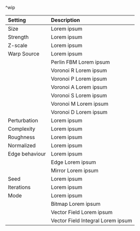 ^wip

| Setting            | Description                         |
| :----------------- | :---------------------------------- |
| Size           | Lorem ipsum                         |
| Strength       | Lorem ipsum                         |
| Z-scale        | Lorem ipsum                         |
| Warp Source    | Lorem ipsum                         |
|                    | Perlin FBM Lorem ipsum            |
|                    | Voronoi R Lorem ipsum             |
|                    | Voronoi P Lorem ipsum             |
|                    | Voronoi A Lorem ipsum             |
|                    | Voronoi S Lorem ipsum             |
|                    | Voronoi M Lorem ipsum             |
|                    | Voronoi D Lorem ipsum             |
| Perturbation   | Lorem ipsum                         |
| Complexity     | Lorem ipsum                         |
| Roughness      | Lorem ipsum                         |
| Normalized     | Lorem ipsum                         |
| Edge behaviour | Lorem ipsum                         |
|                    | Edge Lorem ipsum                  |
|                    | Mirror Lorem ipsum                |
| Seed           | Lorem ipsum                         |
| Iterations     | Lorem ipsum                         |
| Mode           | Lorem ipsum                         |
|                    | Bitmap Lorem ipsum                |
|                    | Vector Field Lorem ipsum          |
|                    | Vector Field Integral Lorem ipsum |
